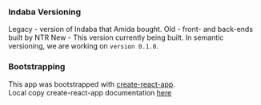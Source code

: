 ### Indaba Versioning

Legacy - version of Indaba that Amida bought.
Old - front- and back-ends built by NTR
New - This version currently being built.  In semantic versioning, 
      we are working on `version 0.1.0`.


### Bootstrapping
This app was bootstrapped with [create-react-app](https://github.com/facebookincubator/create-react-app).  
Local copy create-react-app documentation [here](bootstrap.README.md)

